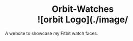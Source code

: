 # <h1 align="center">Orbit-Watches <br>![orbit Logo](./image/</h1>

A website to showcase my Fitbit watch faces.
